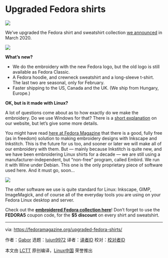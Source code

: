 [#]: subject: "Upgraded Fedora shirts"
[#]: via: "https://fedoramagazine.org/upgraded-fedora-shirts/"
[#]: author: "Gabor https://fedoramagazine.org/author/kumgabor/"
[#]: collector: "lujun9972"
[#]: translator: " "
[#]: reviewer: " "
[#]: publisher: " "
[#]: url: " "

Upgraded Fedora shirts
======

![][1]

We’ve upgraded the Fedora shirt and sweatshirt collection [we announced][2] in March 2020.

![][3]

**What’s new?**

  * We do the embroidery with the new Fedora logo, but the old logo is still available as Fedora Classic.
  * A Fedora hoodie, and crewneck sweatshirt and a long-sleeve t-shirt. The last two are seasonal, only for February.
  * Faster shipping to the US, Canada and the UK. (We ship from Hungary, Europe.)



**OK, but is it made with Linux?**

A lot of questions come about as to how exactly do we make the embroidery. Do we use Windows for that? There is a [short explanation][4] on our website, but let’s give some more details.

You might have read [here at Fedora Magazine][5] that there is a good, fully free (as in freedom) solution to making embroidery designs with Inkscape and Inkstitch. This is the future for us too, and sooner or later we will make all of our embroidery with them. But — mainly because Inkstitch is quite new, and we have been embroidering Linux shirts for a decade — we are still using a manufacturer-independent, but “non-free” program, called Embird. We run it with Wine under Debian. This one is the only proprietary piece of software used here. And it must go, soon…

![][6]

The other software we use is quite standard for Linux: Inkscape, GIMP, ImageMagick, and of course all of the everyday tools you are using on your Fedora Linux desktop and server.

Check out the **[embroidered Fedora collection here][7]**! Don’t forget to use the **FEDORA5** coupon code, for the **$5 discount** on every shirt and sweatshirt.

--------------------------------------------------------------------------------

via: https://fedoramagazine.org/upgraded-fedora-shirts/

作者：[Gabor][a]
选题：[lujun9972][b]
译者：[译者ID](https://github.com/译者ID)
校对：[校对者ID](https://github.com/校对者ID)

本文由 [LCTT](https://github.com/LCTT/TranslateProject) 原创编译，[Linux中国](https://linux.cn/) 荣誉推出

[a]: https://fedoramagazine.org/author/kumgabor/
[b]: https://github.com/lujun9972
[1]: https://fedoramagazine.org/wp-content/uploads/2022/02/fedora-shirts-2-816x345.jpg
[2]: https://fedoramagazine.org/fedora-shirts-and-sweatshirts-from-hellotux/
[3]: https://www.hellotux.com/productimages/fedora_polo_shirt_blue_1.JPG
[4]: https://www.hellotux.com/aboutus.php
[5]: https://fedoramagazine.org/make-more-with-inkscape-ink-stitch/
[6]: https://www.hellotux.com/pub/Fedora_Embird_Linux.png
[7]: https://www.hellotux.com/fedora
